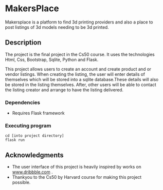 # MakersPlace

Makersplace is a platform to find 3d printing providers and also a place to post listings of 3d models needing to be 3d printed.

## Description

The project is the final project in the Cs50 course. It uses the technologies Html, Css, Bootstrap, Sqlite, Python and Flask.

This project allows users to create an account and create product and or vendor listings. When creating the listing, the user will enter details of themselves which will be stored
into a sqlite database.These details will also be stored in the listing themselves. After, other users will be able to contact the listing creator and arrange to have the listing
delivered.

### Dependencies

- Requires Flask framework

### Executing program

```
cd [into project directory]
flask run
```

## Acknowledgments

- The user interface of this project is heavily inspired by works on www.dribbble.com .
- Thankyou to the Cs50 by Harvard course for making this project possible.